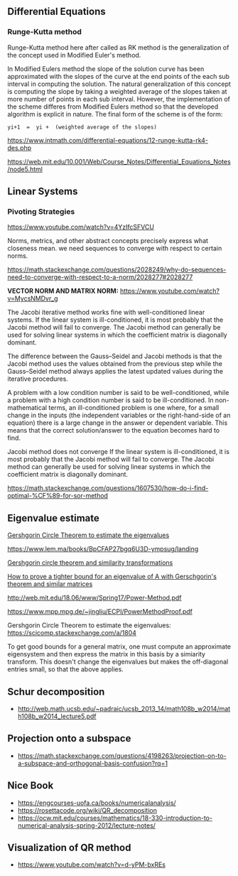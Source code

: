 ## Differential Equations

### Runge-Kutta method

Runge-Kutta method here after called as RK method is the generalization of the concept used in Modified Euler's method.

In Modified Eulers method the slope of the solution curve has been approximated with the slopes of the curve at the end points of the each sub interval in computing the solution. The natural generalization of this concept is computing the slope by taking a weighted average of the slopes taken at more number of points in each sub interval. However, the implementation of the scheme differes from Modified Eulers method so that the developed algorithm is explicit in nature. The final form of the scheme is of the form:

```
yi+1  =  yi +  (weighted average of the slopes)
```

https://www.intmath.com/differential-equations/12-runge-kutta-rk4-des.php

https://web.mit.edu/10.001/Web/Course_Notes/Differential_Equations_Notes/node5.html

## Linear Systems

### Pivoting Strategies

https://www.youtube.com/watch?v=4YzIfcSFVCU

Norms, metrics, and other abstract concepts precisely express what closeness mean. we need sequences to converge with respect to certain norms.

https://math.stackexchange.com/questions/2028249/why-do-sequences-need-to-converge-with-respect-to-a-norm/2028277#2028277

**VECTOR NORM AND MATRIX NORM:** https://www.youtube.com/watch?v=MycsNMDvr_g

The Jacobi iterative method works fine with well-conditioned linear systems. If the linear system is ill-conditioned, it is most probably that the Jacobi method will fail to converge.
The Jacobi method can generally be used for solving linear systems in which the coefficient matrix is diagonally dominant.

The difference between the Gauss–Seidel and Jacobi methods is that the Jacobi method uses the values obtained from the previous step while the Gauss–Seidel method always applies the latest updated values during the iterative procedures.

A problem with a low condition number is said to be well-conditioned, while a problem with a high condition number is said to be ill-conditioned. In non-mathematical terms, an ill-conditioned problem is one where, for a small change in the inputs (the independent variables or the right-hand-side of an equation) there is a large change in the answer or dependent variable. This means that the correct solution/answer to the equation becomes hard to find.

Jacobi method does not converge
If the linear system is ill-conditioned, it is most probably that the Jacobi method will fail to converge. The Jacobi method can generally be used for solving linear systems in which the coefficient matrix is diagonally dominant.

https://math.stackexchange.com/questions/1607530/how-do-i-find-optimal-%CF%89-for-sor-method

## Eigenvalue estimate

[Gershgorin Circle Theorem to estimate the eigenvalues](https://scicomp.stackexchange.com/questions/1801/gershgorin-circle-theorem-to-estimate-the-eigenvalues)

https://www.lem.ma/books/BpCFAP27bgq6U3D-ympsug/landing

[Gershgorin circle theorem and similarity transformations](https://math.stackexchange.com/questions/3517040/gershgorin-circle-theorem-and-similarity-transformations/)

[How to prove a tighter bound for an eigenvalue of A with Gerschgorin's theorem and similar matrices](https://math.stackexchange.com/questions/3721084/how-to-prove-a-tighter-bound-lambda-3-1-leq-epsilon2-for-an-eigenvalue-o)

http://web.mit.edu/18.06/www/Spring17/Power-Method.pdf

https://www.mpp.mpg.de/~jingliu/ECPI/PowerMethodProof.pdf

Gershgorin Circle Theorem to estimate the eigenvalues: https://scicomp.stackexchange.com/a/1804

To get good bounds for a general matrix, one must compute an approximate eigensystem and then express the matrix in this basis by a simiarity transform. This doesn't change the eigenvalues but makes the off-diagonal entries small, so that the above applies.

## Schur decomposition

- http://web.math.ucsb.edu/~padraic/ucsb_2013_14/math108b_w2014/math108b_w2014_lecture5.pdf

## Projection onto a subspace

- https://math.stackexchange.com/questions/4198263/projection-on-to-a-subspace-and-orthogonal-basis-confusion?rq=1

## Nice Book

- https://engcourses-uofa.ca/books/numericalanalysis/
- https://rosettacode.org/wiki/QR_decomposition
- https://ocw.mit.edu/courses/mathematics/18-330-introduction-to-numerical-analysis-spring-2012/lecture-notes/

## Visualization of QR method

- https://www.youtube.com/watch?v=d-yPM-bxREs
